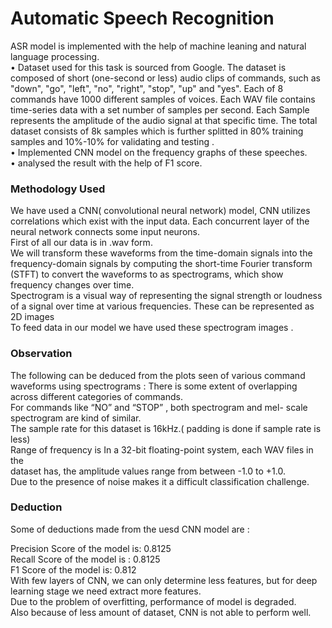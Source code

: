 # Automatic Speech Recognition

ASR model is implemented with the help of machine leaning and natural language processing.<br/>
• Dataset used for this task is sourced from Google.
The dataset is composed of  short (one-second or less) audio clips of commands, such as "down", "go", "left", "no", "right", "stop", "up" and "yes".
Each of 8 commands have 1000 different samples of voices.
Each  WAV file contains time-series data with a set number of samples per second.
Each Sample represents the amplitude of the audio signal at that specific time.
The total  dataset consists of 8k samples which is  further splitted  in 80% training samples and 10%-10% for validating and testing 
.<br/>
• Implemented CNN model on the frequency graphs of these
speeches.<br/>
• analysed the result with the help of F1 score.<br/>

### Methodology Used

We have used a CNN( convolutional neural network) model,  CNN utilizes correlations which exist with the input data. Each concurrent layer of the neural network connects some input neurons.<br />
First of all  our  data is  in .wav form.<br />
We will transform these  waveforms from the time-domain signals into the frequency-domain signals by computing the short-time Fourier transform (STFT) to convert the waveforms to as spectrograms, which show frequency changes over time.<br />
Spectrogram is a visual way of representing the signal strength or loudness of a signal over time at various frequencies.
These can be represented as 2D images<br />
To feed data in our model we have used these spectrogram images .<br />

### Observation

The following can be deduced from the plots seen  of various command waveforms  using spectrograms :
There is some extent of  overlapping  across different  categories of commands.<br />
For commands like “NO” and “STOP” , both spectrogram and mel- scale spectrogram are kind of similar.<br />
The sample rate for this dataset is 16kHz.( padding is done if sample rate is less)<br />
Range of frequency  is In a  32-bit floating-point system, each WAV files in the <br />
dataset has,  the amplitude values range from between   -1.0     to    +1.0.<br />
Due to the presence of noise  makes it a difficult classification challenge.<br />

### Deduction

Some of deductions made from the uesd CNN model are :<br />

Precision Score  of the model is:  0.8125<br />
Recall Score of the model is :  0.8125<br />
F1 Score of the model is: 0.812<br />
With few layers of CNN, we can only determine  less features, but for deep learning stage we need extract more features.<br />
Due to the problem of overfitting, performance of model is degraded.<br />
Also  because of less amount  of dataset, CNN is not able to perform well.<br />



